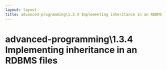 ```yaml
---
layout: layout
title: advanced-programming\1.3.4 Implementing inheritance in an RDBMS files
---
```


# advanced-programming\1.3.4 Implementing inheritance in an RDBMS files

